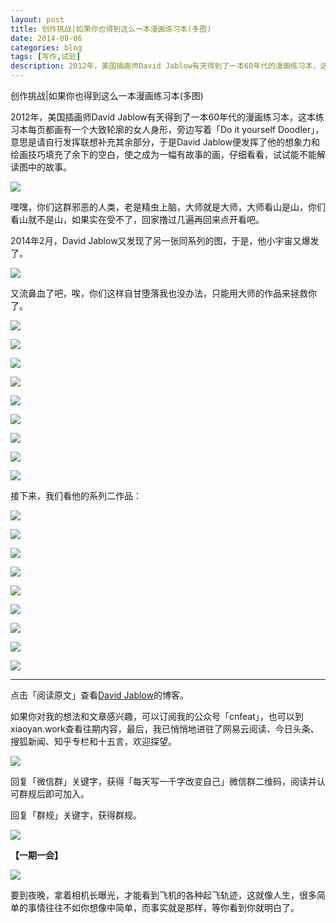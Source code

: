 ```yaml
---
layout: post
title: 创作挑战|如果你也得到这么一本漫画练习本(多图)
date: 2014-08-06
categories: blog
tags: [写作,试验]
description: 2012年，美国插画师David Jablow有天得到了一本60年代的漫画练习本，这本练习本每页都画有一个大致轮廓的女人身形，旁边写着「Do it yourself Doodler」，意思是请自行发挥联想补充其余部分，于是David Jablow便发挥了他的想象力和绘画技巧填充了余下的空白，使之成为一幅有故事的画，仔细看看，试试能不能解读图中的故事。
---
```




创作挑战|如果你也得到这么一本漫画练习本(多图)

2012年，美国插画师David Jablow有天得到了一本60年代的漫画练习本，这本练习本每页都画有一个大致轮廓的女人身形，旁边写着「Do it yourself Doodler」，意思是请自行发挥联想补充其余部分，于是David Jablow便发挥了他的想象力和绘画技巧填充了余下的空白，使之成为一幅有故事的画，仔细看看，试试能不能解读图中的故事。

![](http://cnfeat.qiniudn.com/52ad07a13dfae910a7000005.jpg)

嘿嘿，你们这群邪恶的人类，老是精虫上脑，大师就是大师，大师看山是山，你们看山就不是山，如果实在受不了，回家撸过几遍再回来点开看吧。

2014年2月，David Jablow又发现了另一张同系列的图，于是，他小宇宙又爆发了。

![](http://cnfeat.qiniudn.com/201407311002386011.jpg)

又流鼻血了吧，唉，你们这样自甘堕落我也没办法，只能用大师的作品来拯救你了。

![](http://cnfeat.qiniudn.com/6597847121378160910.jpg)


![](http://cnfeat.qiniudn.com/6598231950447659167.jpg)

![](http://cnfeat.qiniudn.com/6597793245308395179.jpg)

![](http://cnfeat.qiniudn.com/6597548054215397773.jpg)

![](http://cnfeat.qiniudn.com/6597694289261894136.jpg)

![](http://cnfeat.qiniudn.com/6597324853354459602.jpg)

![](http://cnfeat.qiniudn.com/52ad07ac3dfae9aa53000005.jpg)

![](http://cnfeat.qiniudn.com/52ad07a33dfae91f0b000005.jpg)

![](http://cnfeat.qiniudn.com/52ad07ac3dfae9a1b9000005.jpg)

接下来，我们看他的系列二作品：

![](http://cnfeat.qiniudn.com/201407311002439331.jpg)

![](http://cnfeat.qiniudn.com/201407311002429550.jpg)

![](http://cnfeat.qiniudn.com/201407311002415698.jpg)

![](http://cnfeat.qiniudn.com/201407311002422723.jpg)

![](http://cnfeat.qiniudn.com/201407311002412727.jpg)

![](http://cnfeat.qiniudn.com/201407311002401223.jpg)

![](http://cnfeat.qiniudn.com/201407311002401890.jpg)

![](http://cnfeat.qiniudn.com/201407311002392852.jpg)

![](http://cnfeat.qiniudn.com/201407311002397996.jpg)

-----
点击「阅读原文」查看[David Jablow](http://davidjablow.com/)的博客。

如果你对我的想法和文章感兴趣，可以订阅我的公众号「cnfeat」，也可以到xiaoyan.work查看往期内容，最后，我已悄悄地进驻了网易云阅读、今日头条、搜狐新闻、知乎专栏和十五言，欢迎探望。

![](http://cnfeat.qiniudn.com/mHDSX.png)

回复「微信群」关键字，获得「每天写一千字改变自己」微信群二维码，阅读并认可群规后即可加入。

回复「群规」关键字，获得群规。

![](http://cnfeat.qiniudn.com/signitrue-2014-07-11.png)


**【一期一会】**

![](http://cnfeat.qiniudn.com/57f028e53a03e0a.jpg)

要到夜晚，拿着相机长曝光，才能看到飞机的各种起飞轨迹，这就像人生，很多简单的事情往往不如你想像中简单，而事实就是那样，等你看到你就明白了。  

